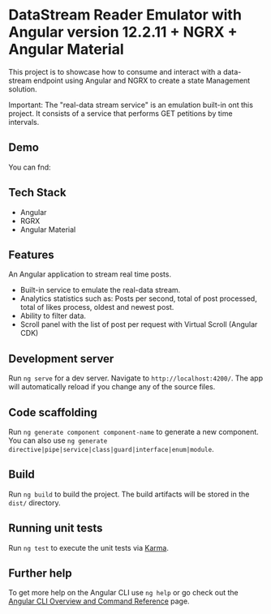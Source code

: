 # DataStream Reader Emulator with Angular version 12.2.11 + NGRX + Angular Material

This project is to showcase how to consume and interact with a data-stream endpoint using Angular and NGRX to create a state Management solution.

Important: The "real-data stream service" is an emulation built-in ont this project. It consists of a service that performs GET petitions by time intervals. 

## Demo

You can fnd:


## Tech Stack

- Angular
- RGRX
- Angular Material

## Features

An Angular application to stream real time posts.

- Built-in service to emulate the real-data stream.
- Analytics statistics such as: Posts per second, total of post processed, total of likes process, oldest and newest post.
- Ability to filter data.
- Scroll panel with the list of post per request with Virtual Scroll (Angular CDK)

## Development server

Run `ng serve` for a dev server. Navigate to `http://localhost:4200/`. The app will automatically reload if you change any of the source files.

## Code scaffolding

Run `ng generate component component-name` to generate a new component. You can also use `ng generate directive|pipe|service|class|guard|interface|enum|module`.

## Build

Run `ng build` to build the project. The build artifacts will be stored in the `dist/` directory.

## Running unit tests

Run `ng test` to execute the unit tests via [Karma](https://karma-runner.github.io).

## Further help

To get more help on the Angular CLI use `ng help` or go check out the [Angular CLI Overview and Command Reference](https://angular.io/cli) page.
